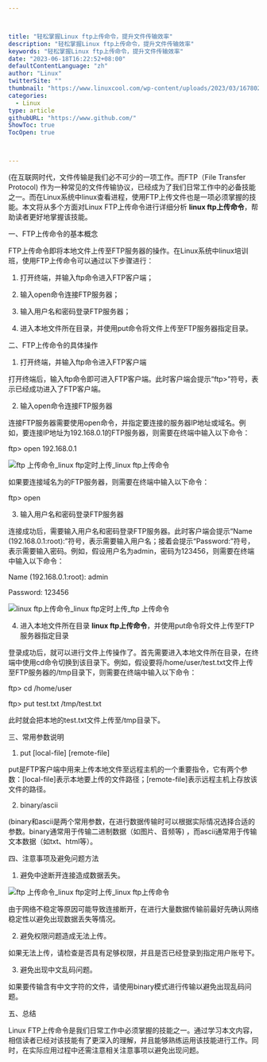 ```yaml
---



title: "轻松掌握Linux ftp上传命令，提升文件传输效率"
description: "轻松掌握Linux ftp上传命令，提升文件传输效率"
keywords: "轻松掌握Linux ftp上传命令，提升文件传输效率"
date: "2023-06-18T16:22:52+08:00"
defaultContentLanguage: "zh"
author: "Linux"
twitterSite: ""
thumbnail: "https://www.linuxcool.com/wp-content/uploads/2023/03/1678025083860_0.png"
categories:
  - Linux
type: article
githubURL: "https://www.github.com/"
ShowToc: true
TocOpen: true



---
```


(在互联网时代，文件传输是我们必不可少的一项工作。而FTP（File Transfer Protocol) 作为一种常见的文件传输协议，已经成为了我们日常工作中的必备技能之一。而在Linux系统中linux查看进程，使用FTP上传文件也是一项必须掌握的技能。本文将从多个方面对Linux FTP上传命令进行详细分析 **linux ftp上传命令**，帮助读者更好地掌握该技能。

一、FTP上传命令的基本概念

FTP上传命令即将本地文件上传至FTP服务器的操作。在Linux系统中linux培训班，使用FTP上传命令可以通过以下步骤进行：

1. 打开终端，并输入ftp命令进入FTP客户端；

2. 输入open命令连接FTP服务器；

3. 输入用户名和密码登录FTP服务器；

4. 进入本地文件所在目录，并使用put命令将文件上传至FTP服务器指定目录。

二、FTP上传命令的具体操作

1. 打开终端，并输入ftp命令进入FTP客户端

打开终端后，输入ftp命令即可进入FTP客户端。此时客户端会提示“ftp>”符号，表示已经成功进入了FTP客户端。

2. 输入open命令连接FTP服务器

连接FTP服务器需要使用open命令，并指定要连接的服务器IP地址或域名。例如，要连接IP地址为192.168.0.1的FTP服务器，则需要在终端中输入以下命令：

ftp> open 192.168.0.1

![ftp 上传命令_linux ftp定时上传_linux ftp上传命令](https://www.linuxcool.com/wp-content/uploads/2023/03/1678025083860_0.png)

如果要连接域名为的FTP服务器，则需要在终端中输入以下命令：

ftp> open

3. 输入用户名和密码登录FTP服务器

连接成功后，需要输入用户名和密码登录FTP服务器。此时客户端会提示“Name (192.168.0.1:root):”符号，表示需要输入用户名；接着会提示“Password:”符号，表示需要输入密码。例如，假设用户名为admin，密码为123456，则需要在终端中输入以下命令：

Name (192.168.0.1:root): admin

Password: 123456

![linux ftp上传命令_linux ftp定时上传_ftp 上传命令](https://www.linuxcool.com/wp-content/uploads/2023/03/1678025083860_1.png)

4. 进入本地文件所在目录 **linux ftp上传命令**，并使用put命令将文件上传至FTP服务器指定目录

登录成功后，就可以进行文件上传操作了。首先需要进入本地文件所在目录，在终端中使用cd命令切换到该目录下。例如，假设要将/home/user/test.txt文件上传至FTP服务器的/tmp目录下，则需要在终端中输入以下命令：

ftp> cd /home/user

ftp> put test.txt /tmp/test.txt

此时就会把本地的test.txt文件上传至/tmp目录下。

三、常用参数说明

1. put [local-file] [remote-file]

put是FTP客户端中用来上传本地文件至远程主机的一个重要指令，它有两个参数：[local-file]表示本地要上传的文件路径；[remote-file]表示远程主机上存放该文件的路径。

2. binary/ascii

(binary和ascii是两个常用参数，在进行数据传输时可以根据实际情况选择合适的参数。binary通常用于传输二进制数据（如图片、音频等) ，而ascii通常用于传输文本数据（如txt、html等）。

四、注意事项及避免问题方法

1. 避免中途断开连接造成数据丢失。

![ftp 上传命令_linux ftp定时上传_linux ftp上传命令](https://www.linuxcool.com/wp-content/uploads/2023/03/1678025083860_3.webp)

由于网络不稳定等原因可能导致连接断开，在进行大量数据传输前最好先确认网络稳定性以避免出现数据丢失等情况。

2. 避免权限问题造成无法上传。

如果无法上传，请检查是否具有足够权限，并且是否已经登录到指定用户账号下。

3. 避免出现中文乱码问题。

如果要传输含有中文字符的文件，请使用binary模式进行传输以避免出现乱码问题。

五、总结

Linux FTP上传命令是我们日常工作中必须掌握的技能之一。通过学习本文内容，相信读者已经对该技能有了更深入的理解，并且能够熟练运用该技能进行工作。同时，在实际应用过程中还需注意相关注意事项以避免出现问题。